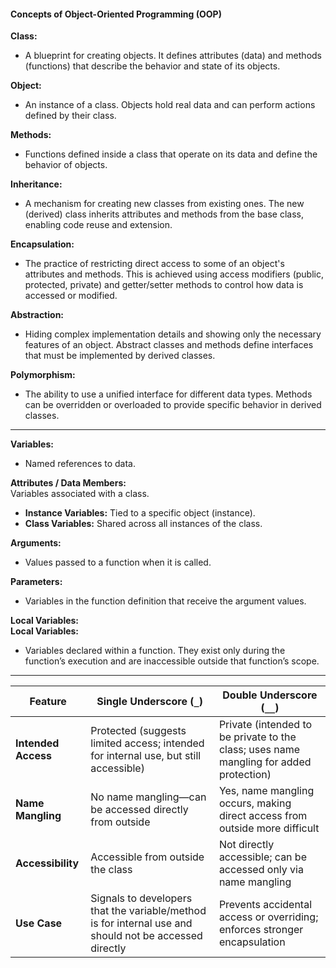 #### Concepts of Object-Oriented Programming (OOP) ####

**Class:**  
- A blueprint for creating objects. It defines attributes (data) and methods (functions) that describe the behavior and state of its objects.

**Object:**  
- An instance of a class. Objects hold real data and can perform actions defined by their class.

**Methods:**  
- Functions defined inside a class that operate on its data and define the behavior of objects.

**Inheritance:**  
- A mechanism for creating new classes from existing ones. The new (derived) class inherits attributes and methods from the base class, enabling code reuse and extension.

**Encapsulation:**  
- The practice of restricting direct access to some of an object's attributes and methods. This is achieved using access modifiers (public, protected, private) and getter/setter methods to control how data is accessed or modified.

**Abstraction:**  
- Hiding complex implementation details and showing only the necessary features of an object. Abstract classes and methods define interfaces that must be implemented by derived classes.

**Polymorphism:**  
- The ability to use a unified interface for different data types. Methods can be overridden or overloaded to provide specific behavior in derived classes.

---

**Variables:**  
- Named references to data.

**Attributes / Data Members:**  
Variables associated with a class.  
- **Instance Variables:** Tied to a specific object (instance).  
- **Class Variables:** Shared across all instances of the class.

**Arguments:**  
- Values passed to a function when it is called.

**Parameters:**  
- Variables in the function definition that receive the argument values.

**Local Variables:**  
**Local Variables:**  
- Variables declared within a function. They exist only during the function’s execution and are inaccessible outside that function’s scope.

---

| Feature             | Single Underscore (`_`)                                                                                 | Double Underscore (`__`)                                                                           |
|---------------------|---------------------------------------------------------------------------------------------------------|----------------------------------------------------------------------------------------------------|
| **Intended Access** | Protected (suggests limited access; intended for internal use, but still accessible)                    | Private (intended to be private to the class; uses name mangling for added protection)             |
| **Name Mangling**   | No name mangling—can be accessed directly from outside                                                  | Yes, name mangling occurs, making direct access from outside more difficult                        |
| **Accessibility**   | Accessible from outside the class                                                                       | Not directly accessible; can be accessed only via name mangling                                    |
| **Use Case**        | Signals to developers that the variable/method is for internal use and should not be accessed directly  | Prevents accidental access or overriding; enforces stronger encapsulation                          |


<!-- 

My Questions & Doubts from mini_proj_encap_abstraction.py

**Q1:** Why are getter & setter methods sometimes defined without using `@property` or `@name.setter`?  
**A:** There are multiple ways to implement getters and setters in Python. Using explicit methods is one approach; decorators like `@property` provide a more Pythonic way but are not mandatory.

**Q2:** What does `super().__init__(name, employee_id, salary)` do in a derived class?  
**A:** It calls the base class constructor, passing the parameters so the derived class can use and initialize them.

**Q3:** Why can derived classes access `calculate_salary()`?  
**A:** If `calculate_salary()` is an abstract method in the base class, derived classes must implement it, enforcing a contract for behavior.

**Q4:** Can I use `return self._bonus + self._salary` instead of `return self.get_salary() + self._bonus`?  
**A:** Yes, if you have direct access to the attributes. Using getter methods is preferred for encapsulation.

**Q5:** Can I use private data members & member functions within a class?  
**A:** Yes, private members (prefixed with `_` or `__`) are accessible within the class.

-->

